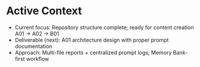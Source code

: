 # Active Context

- Current focus: Repository structure complete; ready for content creation A01 → A02 → B01
- Deliverable (next): A01 architecture design with proper prompt documentation
- Approach: Multi-file reports + centralized prompt logs; Memory Bank-first workflow
